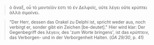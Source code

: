 > ὁ ἄναξ, οὗ τὸ μαντεῖόν ἐστι τὸ ἐν Δελφοῖς, οὔτε λέγει οὔτε κρύπτει ἀλλὰ σιμαίνει.

> "Der Herr, dessen das Orakel zu Delphi ist, spricht weder aus, noch verbirgt er, sonder gibt ein Zeichen \[be-deutet\]." Hier wird klar: Der Gegenbegriff des λέγειν, des 'zum Worte bringens', ist das κρύπτειν, das Verborgen- und in der Verborgenheit Halten. (_GA 29/30_, p. 41)